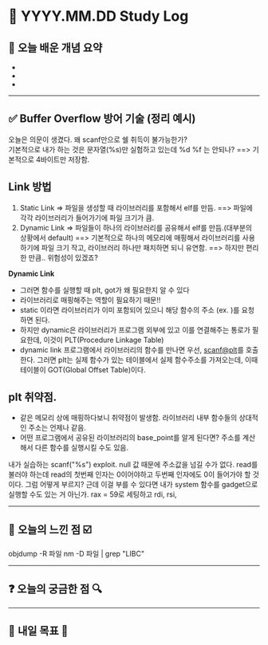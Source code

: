 # 📅 YYYY.MM.DD Study Log

## 📌 오늘 배운 개념 요약

- 
- 
- 

---

## ✅ Buffer Overflow 방어 기술 (정리 예시)

오늘은 의문이 생겼다.
왜 scanf만으로 쉘 취득이 불가능한가?  
기본적으로 내가 하는 것은 문자열(%s)만 실험하고 있는데
%d %f 는 안되나?  ==> 기본적으로 4바이트만 저장함. 

## Link 방법
1. Static Link => 파일을 생성할 때 라이브러리를 포함해서 elf를 만듬.
    ==> 파일에 각각 라이브러리가 들어가기에 파일 크기가 큼.
2. Dynamic Link => 파일들이 하나의 라이브러리를 공유해서 elf를 만듬.(대부분의 상황에서 default)
    ==> 기본적으로 하나의 메모리에 매핑해서 라이브러리를 사용하기에 파일 크기 작고, 라이브러리 하나만 패치하면 되니 유연함.
    ==> 하지만 편리한 만큼.. 위험성이 있겠죠?

**Dynamic Link**
- 그러면 함수를 실행할 때 plt, got가 왜 필요한지 알 수 있다
- 라이브러리로 매핑해주는 역할이 필요하기 때문!!
- static 이라면 라이브러리가 이미 포함되어 있으니 해당 함수의 주소 (ex. <scanf>)를 요청하면 된다.
- 하지만 dynamic은 라이브러리가 프로그램 외부에 있고 이를 연결해주는 통로가 필요한데, 이것이 PLT(Procedure Linkage Table)
- dynamic link 프로그램에서 라이브러리의 함수를 만나면 우선, <scanf@plt>를 호출한다. 그러면 plt는 실제 함수가 있는 테이블에서 실제 함수주소를 가져오는데, 이때 테이블이 GOT(Global Offset Table)이다.

## plt 취약점.
- 같은 메모리 상에 매핑하다보니 취약점이 발생함. 라이브러리 내부 함수들의 상대적인 주소는 언제나 같음.
- 어떤 프로그램에서 공유된 라이브러리의 base_point를 알게 된다면? 주소를 계산해서 다른 함수를 실행시킬 수도 있음.


내가 실습하는 scanf("%s") exploit.
null 값 때문에 주소값을 넘길 수가 없다. read를 불러야 하는데 read의 첫번째 인자는 0이어야하고 두번째 인자에도 0이 들어가야 할 것이다. 그럼 어떻게 부르지?
근데 이걸 부를 수 있다면 내가 system 함수를 gadget으로 실행할 수도 있는 거 아닌가. rax = 59로 세팅하고 rdi, rsi,

---

## 🧠 오늘의 느낀 점 ☑️
objdump -R 파일
nm -D 파일 | grep "LIBC"



---

## ❓ 오늘의 궁금한 점 🔍



---

## 🔖 내일 목표 🎯


